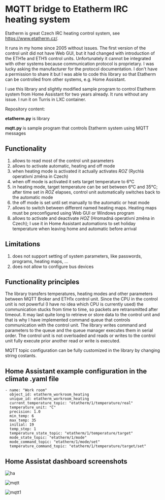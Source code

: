 # MQTT bridge to Etatherm IRC heating system
Etatherm is great Czech IRC heating control system, see https://www.etatherm.cz/.

It runs in my home since 2005 without issues. The first version of the control unit did not have Web GUI, but it had changed with introduction of the ETH1e and ETH1i control units. Unfortunately it cannot be integrated with other systems because communication protocol is proprietary. I was lucky asking the manufacturer for the protocol documentation. I don't have a permission to share it but I was able to code this library so that Etatherm can be controlled from other systems, e.g. Home Assistant.

I use this library and slightly modified sample program to control Etatherm system from Home Assistant for two years already. It runs without any issue. I run it on Turris in LXC container.


Repository content:

**etatherm.py** is library

**mqtt.py** is sample program that controls Etatherm system using MQTT messages

## Functionality
1) allows to read most of the control unit parameters
2) allows to activate automatic, heating and off mode
3) when heating mode is activated it actually activates *ROZ* (Rychlá operativní změna in Czech)
4) when off mode is activated it sets target temperature to 6°C
5) in heating mode, target temperature can be set between 6°C and 35°C; after time set in *ROZ* elapses, control unit automatically switches back to the automatic mode
6) the off mode is set until set manually to the automatic or heat mode
7) allows to switch between different named heating maps. Heating maps must be preconfigured using Web GUI or Windows program
8) allows to activate and deactivate *HOZ* (Hromadná operativní změna in Czech); I use it in Home Assistant automations to set holiday temperature when leaving home and automatic before arrival

## Limitations
1) does not support setting of system parameters, like passwords, programs, heating maps, ...
2) does not allow to configure bus devices

## Functionality principles
The library transfers temperatures, heating modes and other parameters between MQTT Broker and ETH1x control unit. Since the CPU in the control unit is not powerful (I have no idea which CPU is currently used) the communication stucks from time to time, so packets are retransmitted after timeout. It may last quite long to retrieve or store data to the control unit and that is why I have implemented command queue that controls communication with the control unit. The library writes command and parameters to the queue and the queue manager executes them in serial order. The control unit is not overloaded and reads or writes to the control unit fully execute prior another read or write is executed.

MQTT topic configuration can be fully customized in the library by changing string costants.

## Home Assistant example configuration in the climate .yaml file
```
- name: "Work room"
  object_id: etatherm_workroom_heating
  unique_id: etatherm_workroom_heating
  current_temperature_topic: "etatherm/1/temperature/real"
  temperature_unit: "C"
  precision: 1.0
  min_temp: 6
  max_temp: 35
  initial: 19
  temp_step: 1
  temperature_state_topic: "etatherm/1/temperature/target"
  mode_state_topic: "etatherm/1/mode"
  mode_command_topic: "etatherm/1/mode/set"
  temperature_command_topic: "etatherm/1/temperature/target/set"
```
## Home Assistat dashboard screenshots

![ha](https://github.com/mbisak/etatherm-ha-bridge/assets/80639683/947742f5-5c06-4cae-99de-8e10c6e0580f)

![mqtt](https://github.com/mbisak/etatherm-ha-bridge/assets/80639683/cfe87953-4aad-4c45-a498-75d2339d4851)

![mqtt1](https://github.com/mbisak/etatherm-ha-bridge/assets/80639683/84392279-ef62-4844-856c-6f5de53f6446)
